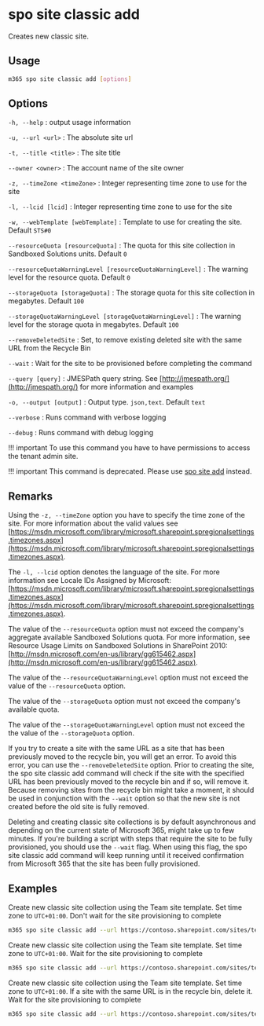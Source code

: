 # spo site classic add

Creates new classic site.

## Usage

```sh
m365 spo site classic add [options]
```

## Options

`-h, --help`
: output usage information

`-u, --url <url>`
: The absolute site url

`-t, --title <title>`
: The site title

`--owner <owner>`
: The account name of the site owner

`-z, --timeZone <timeZone>`
: Integer representing time zone to use for the site

`-l, --lcid [lcid]`
: Integer representing time zone to use for the site

`-w, --webTemplate [webTemplate]`
: Template to use for creating the site. Default `STS#0`

`--resourceQuota [resourceQuota]`
: The quota for this site collection in Sandboxed Solutions units. Default `0`

`--resourceQuotaWarningLevel [resourceQuotaWarningLevel]`
: The warning level for the resource quota. Default `0`

`--storageQuota [storageQuota]`
: The storage quota for this site collection in megabytes. Default `100`

`--storageQuotaWarningLevel [storageQuotaWarningLevel]`
: The warning level for the storage quota in megabytes. Default `100`

`--removeDeletedSite`
: Set, to remove existing deleted site with the same URL from the Recycle Bin

`--wait`
: Wait for the site to be provisioned before completing the command

`--query [query]`
: JMESPath query string. See [http://jmespath.org/](http://jmespath.org/) for more information and examples

`-o, --output [output]`
: Output type. `json,text`. Default `text`

`--verbose`
: Runs command with verbose logging

`--debug`
: Runs command with debug logging

!!! important
    To use this command you have to have permissions to access the tenant admin site.

!!! important
    This command is deprecated. Please use [spo site add](./site-add.md) instead.

## Remarks

Using the `-z, --timeZone` option you have to specify the time zone of the site. For more information about the valid values see [https://msdn.microsoft.com/library/microsoft.sharepoint.spregionalsettings.timezones.aspx](https://msdn.microsoft.com/library/microsoft.sharepoint.spregionalsettings.timezones.aspx).

The `-l, --lcid` option denotes the language of the site. For more information see Locale IDs Assigned by Microsoft: [https://msdn.microsoft.com/library/microsoft.sharepoint.spregionalsettings.timezones.aspx](https://msdn.microsoft.com/library/microsoft.sharepoint.spregionalsettings.timezones.aspx).

The value of the `--resourceQuota` option must not exceed the company's aggregate available Sandboxed Solutions quota. For more information, see Resource Usage Limits on Sandboxed Solutions in SharePoint 2010: [http://msdn.microsoft.com/en-us/library/gg615462.aspx](http://msdn.microsoft.com/en-us/library/gg615462.aspx).

The value of the `--resourceQuotaWarningLevel` option must not exceed the value of the `--resourceQuota` option.

The value of the `--storageQuota` option must not exceed the company's available quota.

The value of the `--storageQuotaWarningLevel` option must not exceed the the value of the `--storageQuota` option.

If you try to create a site with the same URL as a site that has been previously moved to the recycle bin, you will get an error. To avoid this error, you can use the `--removeDeletedSite` option. Prior to creating the site, the spo site classic add command will check if the site with the specified URL has been previously moved to the recycle bin and if so, will remove it. Because removing sites from the recycle bin might take a moment, it should be used in conjunction with the `--wait` option so that the new site is not created before the old site is fully removed.

Deleting and creating classic site collections is by default asynchronous and depending on the current state of Microsoft 365, might take up to few minutes. If you're building a script with steps that require the site to be fully provisioned, you should use the `--wait` flag. When using this flag, the spo site classic add command will keep running until it received confirmation from Microsoft 365 that the site has been fully provisioned.

## Examples

Create new classic site collection using the Team site template. Set time zone to `UTC+01:00`. Don't wait for the site provisioning to complete

```sh
m365 spo site classic add --url https://contoso.sharepoint.com/sites/team --title Team --owner admin@contoso.onmicrosoft.com --timeZone 4
```

Create new classic site collection using the Team site template. Set time zone to `UTC+01:00`. Wait for the site provisioning to complete

```sh
m365 spo site classic add --url https://contoso.sharepoint.com/sites/team --title Team --owner admin@contoso.onmicrosoft.com --timeZone 4 --webTemplate STS#0 --wait
```

Create new classic site collection using the Team site template. Set time zone to `UTC+01:00`. If a site with the same URL is in the recycle bin, delete it. Wait for the site provisioning to complete

```sh
m365 spo site classic add --url https://contoso.sharepoint.com/sites/team --title Team --owner admin@contoso.onmicrosoft.com --timeZone 4 --webTemplate STS#0 --removeDeletedSite --wait
```